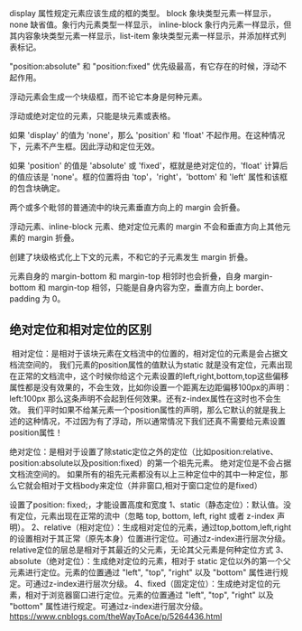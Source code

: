 display 属性规定元素应该生成的框的类型。 block 象块类型元素一样显示，none 缺省值。象行内元素类型一样显示， inline-block 象行内元素一样显示，但其内容象块类型元素一样显示，list-item 象块类型元素一样显示，并添加样式列表标记。

"position:absolute" 和 "position:fixed" 优先级最高，有它存在的时候，浮动不起作用。

浮动元素会生成一个块级框，而不论它本身是何种元素。

浮动或绝对定位的元素，只能是块元素或表格。

如果 'display' 的值为 'none'，那么 'position' 和 'float' 不起作用。在这种情况下，元素不产生框。因此浮动和定位无效。

如果 'position' 的值是 'absolute' 或 'fixed'，框就是绝对定位的，'float' 计算后的值应该是 'none'。框的位置将由 'top'，'right'，'bottom' 和 'left' 属性和该框的包含块确定。

两个或多个毗邻的普通流中的块元素垂直方向上的 margin 会折叠。

浮动元素、inline-block 元素、绝对定位元素的 margin 不会和垂直方向上其他元素的 margin 折叠。

创建了块级格式化上下文的元素，不和它的子元素发生 margin 折叠。

元素自身的 margin-bottom 和 margin-top 相邻时也会折叠，自身 margin-bottom 和 margin-top 相邻，只能是自身内容为空，垂直方向上 border、padding 为 0。


## 绝对定位和相对定位的区别
 相对定位：是相对于该块元素在文档流中的位置的，相对定位的元素是会占据文档流空间的，
        我们元素的position属性的值默认为static 就是没有定位，元素出现在正常的文档流中，这个时候你给这个元素设置的left,right,bottom,top这些偏移属性都是没有效果的，不会生效，比如你设置一个距离左边距偏移100px的声明：left:100px 那么这条声明不会起到任何效果。还有z-index属性在这时也不会生效。
         我们平时如果不给某元素一个position属性的声明，那么它默认的就是我上述的这种情况，不过因为有了浮动，所以通常情况下我们还真不需要给元素设置position属性！

绝对定位：是相对于设置了除static定位之外的定位（比如position:relative、position:absolute以及position:fixed）的第一个祖先元素。
	绝对定位是不会占据文档流空间的。
        如果所有的祖先元素都没有以上三种定位中的其中一种定位，那么它就会相对于文档body来定位（并非窗口,相对于窗口定位的是fixed）


设置了position: fixed;，才能设置高度和宽度
1、static（静态定位）：默认值。没有定位，元素出现在正常的流中（忽略 top, bottom, left, right 或者 z-index 声明）。
2、relative（相对定位）：生成相对定位的元素，通过top,bottom,left,right的设置相对于其正常（原先本身）位置进行定位。可通过z-index进行层次分级。
relative定位的层总是相对于其最近的父元素，无论其父元素是何种定位方式
3、absolute（绝对定位）：生成绝对定位的元素，相对于 static 定位以外的第一个父元素进行定位。元素的位置通过 "left", "top", "right" 以及 "bottom" 属性进行规定。可通过z-index进行层次分级。
4、fixed（固定定位）：生成绝对定位的元素，相对于浏览器窗口进行定位。元素的位置通过 "left", "top", "right" 以及 "bottom" 属性进行规定。可通过z-index进行层次分级。
https://www.cnblogs.com/theWayToAce/p/5264436.html